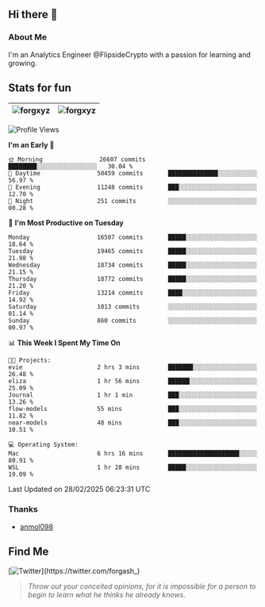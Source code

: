 ## Hi there 👋

### About Me

I'm an Analytics Engineer @FlipsideCrypto with a passion for learning and growing.
  
## Stats for fun

| <img align="center" src="https://github-readme-streak-stats.herokuapp.com/?user=forgxyz&theme=tokyonight" alt="forgxyz" /> | <img align="center" src="https://github-readme-stats.vercel.app/api?username=forgxyz&theme=tokyonight&show_icons=true" alt="forgxyz" /> |
| ------------- |------------- |


<!--START_SECTION:waka-->
![Profile Views](http://img.shields.io/badge/Profile%20Views-0-blue)

**I'm an Early 🐤** 

```text
🌞 Morning                26607 commits       ████████░░░░░░░░░░░░░░░░░   30.04 % 
🌆 Daytime                50459 commits       ██████████████░░░░░░░░░░░   56.97 % 
🌃 Evening                11248 commits       ███░░░░░░░░░░░░░░░░░░░░░░   12.70 % 
🌙 Night                  251 commits         ░░░░░░░░░░░░░░░░░░░░░░░░░   00.28 % 
```
📅 **I'm Most Productive on Tuesday** 

```text
Monday                   16507 commits       █████░░░░░░░░░░░░░░░░░░░░   18.64 % 
Tuesday                  19465 commits       █████░░░░░░░░░░░░░░░░░░░░   21.98 % 
Wednesday                18734 commits       █████░░░░░░░░░░░░░░░░░░░░   21.15 % 
Thursday                 18772 commits       █████░░░░░░░░░░░░░░░░░░░░   21.20 % 
Friday                   13214 commits       ████░░░░░░░░░░░░░░░░░░░░░   14.92 % 
Saturday                 1013 commits        ░░░░░░░░░░░░░░░░░░░░░░░░░   01.14 % 
Sunday                   860 commits         ░░░░░░░░░░░░░░░░░░░░░░░░░   00.97 % 
```


📊 **This Week I Spent My Time On** 

```text
🐱‍💻 Projects: 
evie                     2 hrs 3 mins        ███████░░░░░░░░░░░░░░░░░░   26.48 % 
eliza                    1 hr 56 mins        ██████░░░░░░░░░░░░░░░░░░░   25.09 % 
Journal                  1 hr 1 min          ███░░░░░░░░░░░░░░░░░░░░░░   13.26 % 
flow-models              55 mins             ███░░░░░░░░░░░░░░░░░░░░░░   11.82 % 
near-models              48 mins             ███░░░░░░░░░░░░░░░░░░░░░░   10.51 % 

💻 Operating System: 
Mac                      6 hrs 16 mins       ████████████████████░░░░░   80.91 % 
WSL                      1 hr 28 mins        █████░░░░░░░░░░░░░░░░░░░░   19.09 % 
```


 Last Updated on 28/02/2025 06:23:31 UTC
<!--END_SECTION:waka-->

### Thanks
 - [anmol098](https://github.com/anmol098/waka-readme-stats/)
  
## Find Me
[![Twitter](https://img.shields.io/twitter/url/https/twitter.com/forgash_.svg?style=social&label=Follow%20%40forgash_)](https://twitter.com/forgash_)


> *Throw out your conceited opinions, for it is impossible for a person to begin to learn what he thinks he already knows.* 
